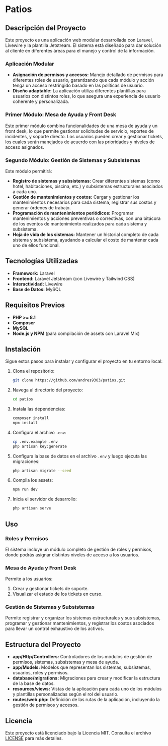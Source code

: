 # Patios

## Descripción del Proyecto
Este proyecto es una aplicación web modular desarrollada con Laravel, Livewire y la plantilla Jetstream. El sistema está diseñado para dar solución al cliente en diferentes áreas para el manejo y control de la información.

### Aplicación Modular
- **Asignación de permisos y accesos:** Manejo detallado de permisos para diferentes roles de usuario, garantizando que cada módulo y acción tenga un acceso restringido basado en las políticas de usuario.
- **Diseño adaptable:** La aplicación utiliza diferentes plantillas para usuarios con distintos roles, lo que asegura una experiencia de usuario coherente y personalizada.

### Primer Módulo: Mesa de Ayuda y Front Desk
Este primer módulo combina funcionalidades de una mesa de ayuda y un front desk, lo que permite gestionar solicitudes de servicio, reportes de incidentes, y soporte directo. Los usuarios pueden crear y gestionar tickets, los cuales serán manejados de acuerdo con las prioridades y niveles de acceso asignados.

### Segundo Módulo: Gestión de Sistemas y Subsistemas
Este módulo permitirá:
- **Registro de sistemas y subsistemas:** Crear diferentes sistemas (como hotel, habitaciones, piscina, etc.) y subsistemas estructurales asociados a cada uno.
- **Gestión de mantenimientos y costos:** Cargar y gestionar los mantenimientos necesarios para cada sistema, registrar sus costos y generar órdenes de trabajo.
- **Programación de mantenimientos periódicos:** Programar mantenimientos y acciones preventivas o correctivas, con una bitácora de los eventos de mantenimiento realizados para cada sistema y subsistema.
- **Hoja de vida de los sistemas:** Mantener un historial completo de cada sistema y subsistema, ayudando a calcular el costo de mantener cada uno de ellos funcional.

## Tecnologías Utilizadas

- **Framework:** Laravel
- **Frontend:** Laravel Jetstream (con Livewire y Tailwind CSS)
- **Interactividad:** Livewire
- **Base de Datos:** MySQL

## Requisitos Previos

- **PHP >= 8.1**
- **Composer**
- **MySQL**
- **Node.js y NPM** (para compilación de assets con Laravel Mix)

## Instalación
Sigue estos pasos para instalar y configurar el proyecto en tu entorno local:

1. Clona el repositorio:
    ```bash
    git clone https://github.com/andres9303/patios.git
    ```

2. Navega al directorio del proyecto:
    ```bash
    cd patios
    ```

3. Instala las dependencias:
    ```bash
    composer install
    npm install
    ```

4. Configura el archivo `.env`:
    ```bash
    cp .env.example .env
    php artisan key:generate
    ```

5. Configura la base de datos en el archivo `.env` y luego ejecuta las migraciones:
    ```bash
    php artisan migrate --seed
    ```

6. Compila los assets:
    ```bash
    npm run dev
    ```

7. Inicia el servidor de desarrollo:
    ```bash
    php artisan serve
    ```

## Uso

### Roles y Permisos
El sistema incluye un módulo completo de gestión de roles y permisos, donde podrás asignar distintos niveles de acceso a los usuarios.

### Mesa de Ayuda y Front Desk
Permite a los usuarios:

1. Crear y gestionar tickets de soporte.
2. Visualizar el estado de los tickets en curso.

### Gestión de Sistemas y Subsistemas
Permite registrar y organizar los sistemas estructurales y sus subsistemas, programar y gestionar mantenimientos, y registrar los costos asociados para llevar un control exhaustivo de los activos.

## Estructura del Proyecto

- **app/Http/Controllers:** Controladores de los módulos de gestión de permisos, sistemas, subsistemas y mesa de ayuda.
- **app/Models:** Modelos que representan los sistemas, subsistemas, usuarios, roles y permisos.
- **database/migrations:** Migraciones para crear y modificar la estructura de la base de datos.
- **resources/views:** Vistas de la aplicación para cada uno de los módulos y plantillas personalizadas según el rol del usuario.
- **routes/web.php:** Definición de las rutas de la aplicación, incluyendo la gestión de permisos y accesos.

## Licencia
Este proyecto está licenciado bajo la Licencia MIT. Consulta el archivo [LICENSE](LICENSE) para más detalles.